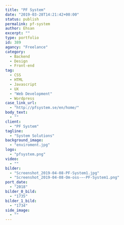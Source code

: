 ```yaml
---
title: "PF System"
date: "2019-03-28T14:21:42+00:00"
status: publish
permalink: pf-system
author: Ehsan
excerpt: ""
type: portfolio
id: 389
agancy: "Freelance"
category:
  - Backend
  - Design
  - Front-end
tag:
  - CSS
  - HTML
  - Javascript
  - UX
  - "Web Development"
  - Wordpress
case_link_url:
  - "http://pfsystem.se/en/home/"
body_text:
  - ""
client:
  - "PF System"
tagline:
  - "System Solutions"
background_image:
  - "enviroment.jpg"
logo:
  - "pfsystem.png"
video:
  - ""
bilder:
  - "Screenshot_2019-04-08-PF-System1.jpg"
  - "Screenshot_2019-04-08-Om-oss-–-PF-System1.png"
port_date:
  - "2018"
bilder_0_bild:
  - "1735"
bilder_1_bild:
  - "1734"
side_image:
  - ""
---
```

